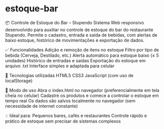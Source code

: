 # estoque-bar
📦 Controle de Estoque do Bar – Stupendo
Sistema Web responsivo desenvolvido para auxiliar no controle de estoque do bar do restaurante Stupendo. Permite o cadastro, entrada e saída de bebidas, com alertas de baixo estoque, histórico de movimentações e exportação de dados.

✅ Funcionalidades
Adição e remoção de itens no estoque
Filtro por tipo de bebida (Cerveja, Destilado, etc.)
Alerta automático para estoque baixo (≤ 5 unidades)
Histórico de entradas e saídas
Exportação do estoque em arquivo .txt
Interface simples e adaptada para celular

🚀 Tecnologias utilizadas
HTML5
CSS3
JavaScript (com uso de localStorage)

📱 Modo de uso
Abra o index.html no navegador (preferencialmente em tela cheia no celular)
Cadastre os produtos e comece a controlar o estoque em tempo real
Os dados são salvos localmente no navegador (sem necessidade de internet constante)

💡 Ideal para:
Pequenos bares, cafés e restaurantes
Controle rápido e prático de estoque sem precisar de sistemas complexos
